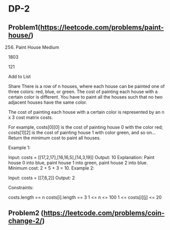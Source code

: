 # DP-2

## Problem1(https://leetcode.com/problems/paint-house/)
256. Paint House
Medium

1803

121

Add to List

Share
There is a row of n houses, where each house can be painted one of three colors: red, blue, or green. The cost of painting each house with a certain color is different. You have to paint all the houses such that no two adjacent houses have the same color.

The cost of painting each house with a certain color is represented by an n x 3 cost matrix costs.

For example, costs[0][0] is the cost of painting house 0 with the color red; costs[1][2] is the cost of painting house 1 with color green, and so on...
Return the minimum cost to paint all houses.

 

Example 1:

Input: costs = [[17,2,17],[16,16,5],[14,3,19]]
Output: 10
Explanation: Paint house 0 into blue, paint house 1 into green, paint house 2 into blue.
Minimum cost: 2 + 5 + 3 = 10.
Example 2:

Input: costs = [[7,6,2]]
Output: 2
 

Constraints:

costs.length == n
costs[i].length == 3
1 <= n <= 100
1 <= costs[i][j] <= 20

             

## Problem2 (https://leetcode.com/problems/coin-change-2/)

